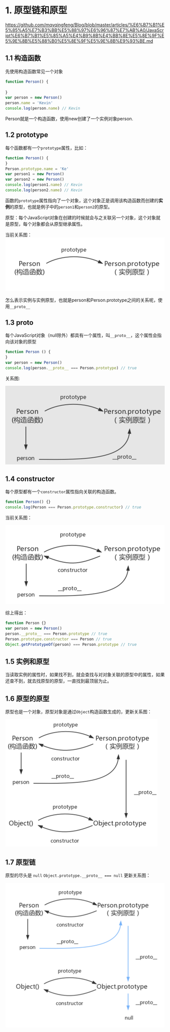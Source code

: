 # 1. 原型链和原型
https://github.com/mqyqingfeng/Blog/blob/master/articles/%E6%B7%B1%E5%85%A5%E7%B3%BB%E5%88%97%E6%96%87%E7%AB%A0/JavaScript%E6%B7%B1%E5%85%A5%E4%B9%8B%E4%BB%8E%E5%8E%9F%E5%9E%8B%E5%88%B0%E5%8E%9F%E5%9E%8B%E9%93%BE.md
## 1.1 构造函数
先使用构造函数常见一个对象
```JavaScript
function Person() {

}
var person = new Person()
person.name = 'Kevin'
console.log(person.name) // Kevin
```
Person就是一个构造函数，使用new创建了一个实例对象person.

## 1.2 prototype

每个函数都有一个`prototype`属性，比如：
```JavaScript
function Person() {
}
Person.prototype.name = 'Ke'
var person1 = new Person()
var person2 = new Person()
console.log(person1.name) // Kevin
console.log(person2.name) // Kevin
```
函数的`prototype`属性指向了一个对象，这个对象正是调用该构造函数而创建的**实例**的原型，也就是例子中的`person1`和`person2`的原型。

原型：每个JavaScript对象在创建的时候就会与之关联另一个对象，这个对象就是原型，每个对象都会从原型继承属性。

当前关系图：
![image](./images/prototype-1.png)

怎么表示实例与实例原型，也就是person和Person.prototype之间的关系呢，使用`__proto__`

## 1.3 __proto__
每个JavaScript对象（null除外）都具有一个属性，叫`__proto__`，这个属性会指向该对象的原型
```JavaScript
function Person () {
}
var person = new Person()
console.log(person.__proto__ === Person.prototype) // true
```

关系图:

![image](./images/prototype-2.jpg)


## 1.4 constructor
每个原型都有一个`constructor`属性指向关联的构造函数。
```JavaScript
function Person() {}
console.log(Person === Person.prototype.constructor) // true
```

当前关系图：

![image](./images/prototype-3.png)

综上得出：
```JavaScript
function Person {}
var person = new Person()
person.__proto__ === Person.prototype // true
Person.prototype.constructor === Person // true
Object.getPrototypeOf(person) === Person.prototype // true
```

## 1.5 实例和原型
当读取实例的属性时，如果找不到，就会查找与对对象关联的原型中的属性，如果还查不到，就去找原型的原型，一直找到最顶层为止。

## 1.6 原型的原型
原型也是一个对象，原型对象是通过`Object`构造函数生成的，更新关系图：

<img src="./images/prototype-4.png" style="zoom:50%" />

## 1.7 原型链
原型的尽头是 `null`
`Object.prototype.__proto__ === null`
更新关系图：

<img src="./images/prototype-5.png" style="zoom:50%" />